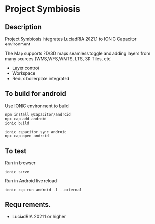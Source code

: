 # Project Symbiosis

## Description
Project Symbiosis integrates LuciadRIA 2021.1 to IONIC Capacitor environment

The Map supports 2D/3D maps seamless toggle and adding layers from many sources (WMS,WFS,WMTS, LTS, 3D Tiles, etc)

* Layer control
* Workspace
* Redux boilerplate integrated


## To build for android
Use IONIC environment to build
```
npm install @capacitor/android
npx cap add android
ionic build

ionic capacitor sync android
npx cap open android
```

## To test

Run in browser

```
ionic serve
``` 
Run in Android live reload

```
ionic cap run android -l --external
```



## Requirements.
* LuciadRIA 2021.1 or higher  